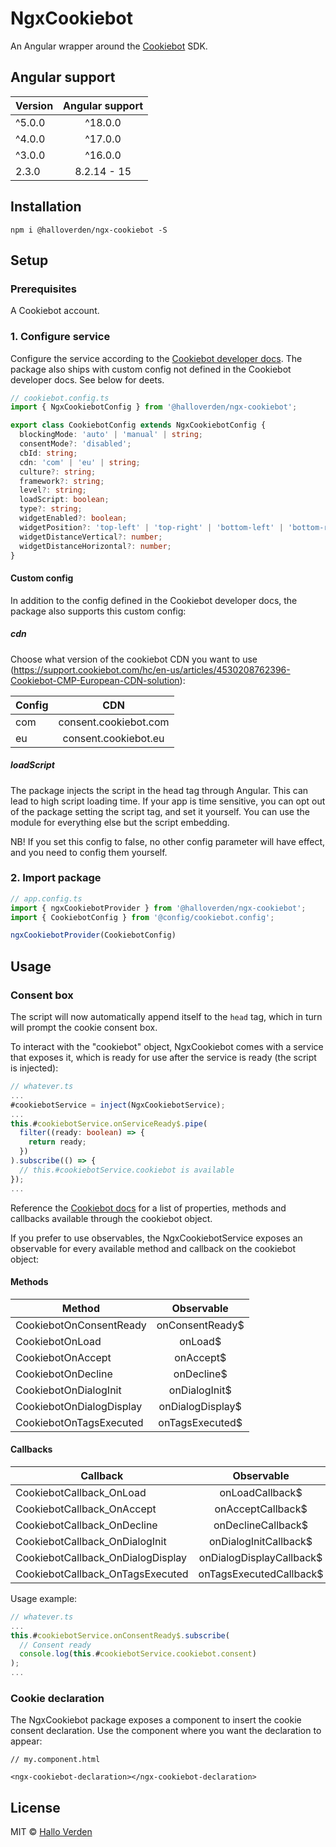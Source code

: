 # NgxCookiebot

An Angular wrapper around the [Cookiebot](https://www.cookiebot.com/) SDK.

## Angular support

| Version | Angular support |
|---------|:---------------:|
| ^5.0.0  |     ^18.0.0     |
| ^4.0.0  |     ^17.0.0     |
| ^3.0.0  |     ^16.0.0     |
| 2.3.0   |   8.2.14 - 15   |

## Installation
```
npm i @halloverden/ngx-cookiebot -S
```

## Setup

### Prerequisites
A Cookiebot account.

### 1. Configure service
Configure the service according to the [Cookiebot developer docs](https://www.cookiebot.com/en/developer/). The package also ships with custom config not defined in the Cookiebot developer docs. See below for deets.

```typescript
// cookiebot.config.ts
import { NgxCookiebotConfig } from '@halloverden/ngx-cookiebot';

export class CookiebotConfig extends NgxCookiebotConfig {
  blockingMode: 'auto' | 'manual' | string;
  consentMode?: 'disabled';
  cbId: string;
  cdn: 'com' | 'eu' | string;
  culture?: string;
  framework?: string;
  level?: string;
  loadScript: boolean;
  type?: string;
  widgetEnabled?: boolean;
  widgetPosition?: 'top-left' | 'top-right' | 'bottom-left' | 'bottom-right' | string;
  widgetDistanceVertical?: number;
  widgetDistanceHorizontal?: number;
}
```
#### Custom config
In addition to the config defined in the Cookiebot developer docs, the package also supports this custom config:

##### *cdn*
Choose what version of the cookiebot CDN you want to use (https://support.cookiebot.com/hc/en-us/articles/4530208762396-Cookiebot-CMP-European-CDN-solution):

| Config |          CDN          |
|--------|:---------------------:|
| com    | consent.cookiebot.com |
| eu     | consent.cookiebot.eu  |

##### *loadScript*
The package injects the script in the head tag through Angular. This can lead to high script loading time. If your app is time sensitive, you can opt out of the package setting the script tag, and set it yourself. You can use the module for everything else but the script embedding.

NB! If you set this config to false, no other config parameter will have effect, and you need to config them yourself.

### 2. Import package

```typescript
// app.config.ts
import { ngxCookiebotProvider } from '@halloverden/ngx-cookiebot';
import { CookiebotConfig } from '@config/cookiebot.config';

ngxCookiebotProvider(CookiebotConfig)
```

## Usage

### Consent box
The script will now automatically append itself to the `head` tag, which in turn will prompt the cookie consent box.

To interact with the "cookiebot" object, NgxCookiebot comes with a service that exposes it, which is ready for use after the service is ready (the script is injected):

```typescript
// whatever.ts
...
#cookiebotService = inject(NgxCookiebotService);
...
this.#cookiebotService.onServiceReady$.pipe(
  filter((ready: boolean) => {
    return ready;
  })
).subscribe(() => {
  // this.#cookiebotService.cookiebot is available
});
...
```

Reference the [Cookiebot docs](https://www.cookiebot.com/en/developer/) for a list of properties, methods and callbacks available through the cookiebot object. 

If you prefer to use observables, the NgxCookiebotService exposes an observable for every available method and callback on the cookiebot object:

#### Methods

| Method                            | Observable            |
|-----------------------------------|:-------------------------:|
| CookiebotOnConsentReady           | onConsentReady$           |
| CookiebotOnLoad                   | onLoad$                   |
| CookiebotOnAccept                 | onAccept$                 |
| CookiebotOnDecline                | onDecline$                |
| CookiebotOnDialogInit             | onDialogInit$             |
| CookiebotOnDialogDisplay          | onDialogDisplay$          |  
| CookiebotOnTagsExecuted           | onTagsExecuted$           |

#### Callbacks

| Callback                          | Observable                |
|-----------------------------------|:-------------------------:|
| CookiebotCallback_OnLoad          | onLoadCallback$           |
| CookiebotCallback_OnAccept        | onAcceptCallback$         |
| CookiebotCallback_OnDecline       | onDeclineCallback$        |
| CookiebotCallback_OnDialogInit    | onDialogInitCallback$     |
| CookiebotCallback_OnDialogDisplay | onDialogDisplayCallback$  |
| CookiebotCallback_OnTagsExecuted  | onTagsExecutedCallback$   |

Usage example:
```typescript
// whatever.ts
...
this.#cookiebotService.onConsentReady$.subscribe(
  // Consent ready
  console.log(this.#cookiebotService.cookiebot.consent)
);
...
```

### Cookie declaration
The NgxCookiebot package exposes a component to insert the cookie consent declaration. 
Use the component where you want the declaration to appear: 

```
// my.component.html

<ngx-cookiebot-declaration></ngx-cookiebot-declaration>
```

## License
MIT © [Hallo Verden](https://github.com/halloverden)
